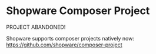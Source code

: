 # Shopware Composer Project

PROJECT ABANDONED! 

Shopware supports composer projects natively now: https://github.com/shopware/composer-project
